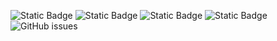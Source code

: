 ![Static Badge](https://img.shields.io/badge/blacklists-61-000000) ![Static Badge](https://img.shields.io/badge/blacklisted-2981223-cc0000) ![Static Badge](https://img.shields.io/badge/whitelisted-45-00CC00) ![Static Badge](https://img.shields.io/badge/streaming_blacklist-45-000000) ![GitHub issues](https://img.shields.io/github/issues/fabriziosalmi/blacklists)
